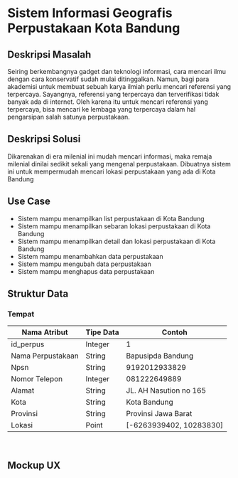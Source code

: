 <h1>Sistem Informasi Geografis Perpustakaan Kota Bandung</h1>
<h2> Deskripsi Masalah</h2>
<p> Seiring berkembangnya gadget dan teknologi informasi, cara mencari ilmu dengan cara konservatif sudah mulai ditinggalkan. Namun, bagi para akademisi untuk membuat sebuah karya ilmiah perlu mencari referensi yang terpercaya. Sayangnya, referensi yang terpercaya dan terverifikasi tidak banyak ada di internet. Oleh karena itu untuk mencari referensi yang terpercaya, bisa mencari ke lembaga yang terpercaya dalam hal pengarsipan salah satunya perpustakaan. </p>
<h2> Deskripsi Solusi </h2>
<p>  Dikarenakan di era milenial ini mudah mencari informasi, maka remaja milenial dinilai sedikit sekali yang mengenal perpustakaan. Dibuatnya sistem ini untuk mempermudah mencari lokasi perpustakaan yang ada di Kota Bandung </p>
<h2> Use Case </h2>
<ul>
  <li>Sistem mampu menampilkan list perpustakaan di Kota Bandung </li>
  <li>Sistem mampu menampilkan sebaran lokasi perpustakaan di Kota Bandung </li>
  <li>Sistem mampu menampilkan detail dan lokasi perpustakaan di Kota Bandung </li>
  <li>Sistem mampu menambahkan data perpustakaan </li>
  <li>Sistem mampu mengubah data perpustakaan </li>
  <li>Sistem mampu menghapus data perpustakaan </li>
</ul>
<h2> Struktur Data </h2>
<h3>Tempat</h3>
<table>
  <thead>
    <tr>
      <th>Nama Atribut</th>
      <th>Tipe Data</th>
      <th>Contoh</th>
    </tr>
  </thead>
  <tbody>
    <tr>
      <td>id_perpus</td>
      <td>Integer</td>
      <td>1</td>
    </tr>
    <tr>
      <td>Nama Perpustakaan</td>
      <td>String</td>
      <td>Bapusipda Bandung</td>
    </tr>
    <tr>
      <td>Npsn</td>
      <td>String</td>
      <td>9192012933829</td>
    </tr>
     <tr>
      <td>Nomor Telepon</td>
      <td>Integer</td>
      <td>081222649889</td>
    </tr>
      <tr>
      <td>Alamat</td>
      <td>String</td>
      <td>JL. AH Nasution no 165</td>
    </tr>
    <tr>
      <td>Kota</td>
      <td>String</td>
      <td>Kota Bandung</td>
    </tr>
    <tr>
      <td>Provinsi</td>
      <td>String</td>
      <td>Provinsi Jawa Barat</td>
    </tr>
    <tr>
      <td>Lokasi</td>
      <td>Point</td>
      <td>[-6263939402, 10283830]</td>
    </tr>
  </tbody>
</table>
  <br>
  <h2>Mockup UX</h2>

